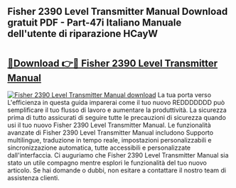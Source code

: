 ## Fisher 2390 Level Transmitter Manual Download gratuit PDF - Part-47i Italiano Manuale dell'utente di riparazione HCayW

# <h2><a href="http://dfbbax.blite.top/?on=Fisher+2390+Level+Transmitter+Manual">🔗Download 👉🔴 Fisher 2390 Level Transmitter Manual</a></h2>

[![Fisher 2390 Level Transmitter Manual download](https://i.imgur.com/lujVjoI.png)](http://dfbbax.blite.top/?on=Fisher+2390+Level+Transmitter+Manual)
La tua porta verso L'efficienza in questa guida imparerai come il tuo nuovo REDDDDDDD può semplificare il tuo flusso di lavoro e aumentare la produttività. La sicurezza prima di tutto assicurati di seguire tutte le precauzioni di sicurezza quando usi il tuo nuovo Fisher 2390 Level Transmitter Manual. Le funzionalità avanzate di Fisher 2390 Level Transmitter Manual includono Supporto multilingue, traduzione in tempo reale, impostazioni personalizzabili e sincronizzazione automatica, tutte accessibili e personalizzate dall'interfaccia. Ci auguriamo che Fisher 2390 Level Transmitter Manual sia stato un utile compagno mentre esplori le funzionalità del tuo nuovo articolo. Se hai domande o dubbi, non esitare a contattare il nostro team di assistenza clienti.
